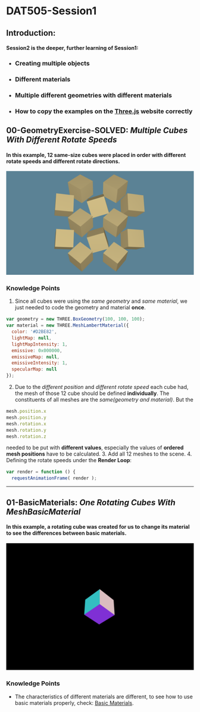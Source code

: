 # DAT505-Session1
## Introduction:
#### Session2 is the deeper, further learning of Session1:
  * ### Creating multiple objects
  * ### Different materials
  * ### Multiple different geometries with different materials
  * ### How to copy the examples on the [Three.js](https://threejs.org) website correctly  

## 00-GeometryExercise-SOLVED: *Multiple Cubes With Different Rotate Speeds*
#### In this example, 12 same-size cubes were placed in order with different rotate speeds and different rotate directions.
![12 Rotating Cube](/Session2/pictures/pic-0.png "12 Rotating Cube")
### Knowledge Points
1. Since all cubes were using the *same geometry* and *same material*, we just needed to code the geometry and material **once**.
```javascript
var geometry = new THREE.BoxGeometry(100, 100, 100);
var material = new THREE.MeshLambertMaterial({
  color: '#D2BE82',
  lightMap: null,
  lightMapIntensity: 1,
  emissive: 0x000000,
  emissiveMap: null,
  emissiveIntensity: 1,
  specularMap: null
});
```
2. Due to the *different position* and *different rotate speed* each cube had, the mesh of those 12 cube should be defined **individually**. The constituents of all meshes are the *same(geometry and material)*. But the
```javascript
mesh.position.x
mesh.position.y
mesh.rotation.x
mesh.rotation.y
mesh.rotation.z
```
needed to be put with **different values**, especially the values of **ordered mesh positions** have to be calculated.
3. Add all 12 meshes to the scene.
4. Defining the rotate speeds under the **Render Loop**:
```javascript
var render = function () {
  requestAnimationFrame( render );
```

********************


## 01-BasicMaterials: *One Rotating Cubes With MeshBasicMaterial*
#### In this example, a rotating cube was created for us to change its material to see the differences between basic materials.
![Rotating Cube](/Session2/pictures/pic-1.png "Rotating Cube")
### Knowledge Points
  * The characteristics of different materials are different, to see how to use basic materials properly, check: [Basic Materials](https://threejs.org/docs/index.html#api/en/materials/LineBasicMaterial). 
